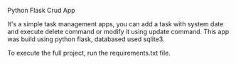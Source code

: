 Python Flask Crud App

It's a simple task management apps, you can add a task with system date and execute delete command or modify it using update command. 
This app was build using python flask, databased used sqlite3.

To execute the full project, 
run the requirements.txt file. 
